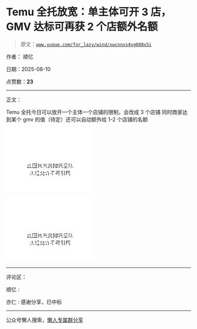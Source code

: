 # Temu 全托放宽：单主体可开 3 店，GMV 达标可再获 2 个店额外名额

> 原文：[`www.yuque.com/for_lazy/wind/xwcnnxs4vg608x5i`](https://www.yuque.com/for_lazy/wind/xwcnnxs4vg608x5i)

作者： 顺亿

日期：2025-08-10

点赞数：**23**

* * *

正文：

Temu 全托今日可以放开一个主体一个店铺的限制，会改成 3 个店铺 同时商家达到某个 gmv 的值（待定）还可以自动额外给 1-2 个店铺的名额

![](img/53523d16e02cb5032cf9661d858ac686.png "None")

![](img/89993532b8e3757f454a7ff4d78df626.png "None")

* * *

评论区：

顺亿 :

亦仁 : 感谢分享，已中标

* * *

公众号懒人搜索，[懒人专属群分享](https://lazybook.fun/#/blog/group)